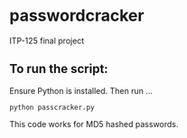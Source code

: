 # passwordcracker
ITP-125 final project
## To run the script:
Ensure Python is installed. Then run ...
```
python passcracker.py
```
This code works for MD5 hashed passwords.